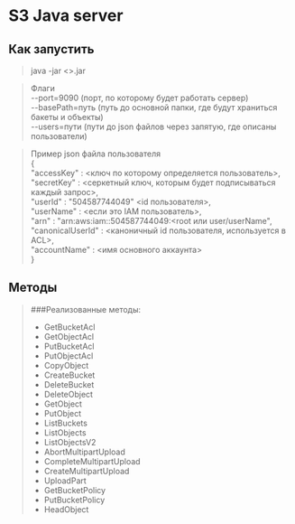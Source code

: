 # S3 Java server

## Как запустить

> java -jar <>.jar


> Флаги \
--port=9090 (порт, по которому будет работать сервер)\
--basePath=путь (путь до основной папки, где будут храниться бакеты и объекты) \
--users=пути (пути до json файлов через запятую, где описаны пользователи)

> Пример json файла пользователя \
{ \
"accessKey" : <ключ по которому определяется пользователь>, \
"secretKey" : <серкетный ключ, которым будет подписываться каждый запрос>, \
"userId" : "504587744049" <id пользователя>, \
"userName" : <если это IAM пользователь>, \
"arn" : "arn:aws:iam::504587744049:<root или user/userName", \
"canonicalUserId" : <каноничный id пользователя, используется в ACL>, \
"accountName" : <имя основного аккаунта> \
}

## Методы

> ###Реализованные методы:
> * GetBucketAcl
> * GetObjectAcl
> * PutBucketAcl
> * PutObjectAcl
> * CopyObject
> * CreateBucket
> * DeleteBucket
> * DeleteObject
> * GetObject
> * PutObject
> * ListBuckets
> * ListObjects
> * ListObjectsV2
> * AbortMultipartUpload
> * CompleteMultipartUpload
> * CreateMultipartUpload
> * UploadPart
> * GetBucketPolicy
> * PutBucketPolicy
> * HeadObject